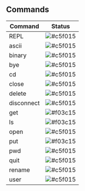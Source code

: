## Commands

| Command | Status |
| ------ | ------ |
| REPL | ![#c5f015](https://placehold.co/15x15/c5f015/c5f015.png) |
| ascii | ![#c5f015](https://placehold.co/15x15/c5f015/c5f015.png) |
| binary | ![#c5f015](https://placehold.co/15x15/c5f015/c5f015.png) |
| bye | ![#c5f015](https://placehold.co/15x15/c5f015/c5f015.png) |
| cd | ![#c5f015](https://placehold.co/15x15/c5f015/c5f015.png) |
| close | ![#c5f015](https://placehold.co/15x15/c5f015/c5f015.png) |
| delete | ![#c5f015](https://placehold.co/15x15/c5f015/c5f015.png) |
| disconnect | ![#c5f015](https://placehold.co/15x15/c5f015/c5f015.png) |
| get | ![#f03c15](https://placehold.co/15x15/f03c15/f03c15.png) |
| ls | ![#f03c15](https://placehold.co/15x15/f03c15/f03c15.png) |
| open | ![#c5f015](https://placehold.co/15x15/c5f015/c5f015.png) |
| put | ![#f03c15](https://placehold.co/15x15/f03c15/f03c15.png) |
| pwd | ![#c5f015](https://placehold.co/15x15/c5f015/c5f015.png) |
| quit | ![#c5f015](https://placehold.co/15x15/c5f015/c5f015.png) |
| rename | ![#c5f015](https://placehold.co/15x15/c5f015/c5f015.png) |
| user | ![#c5f015](https://placehold.co/15x15/c5f015/c5f015.png) |